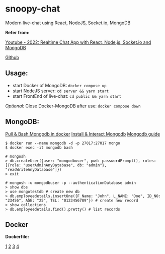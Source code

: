 # snoopy-chat

Modern live-chat using React, NodeJS, Socket.io, MongoDB

**Refer from:**

[Youtube - 2022: Realtime Chat App with React, Node.js, Socket.io and MongoDB](https://www.youtube.com/watch?v=otaQKODEUFs)

[Github](https://github.com/koolkishan/chat-app-react-nodejs)

## Usage:

- start Docker of MongoDB: `docker compose up`
- start NodeJS server: `cd server && yarn start`
- start FrontEnd of live-chat: `cd public && yarn start`

_Optional:_
Close Docker-MongoDB after use: `docker compose down`

## MongoDB:

[Pull & Bash Mongodb in docker](https://hub.docker.com/_/mongo)
[Install & Interact Mongodb](https://techviewleo.com/install-mongodb-on-ubuntu-linux/)
[Mongodb guide](https://www.mongodb.com/compatibility/docker)

```
$ docker run --name mongodb -d -p 27017:27017 mongo
$ docker exec -it mongodb bash

# mongosh
> db.createUser({user: "mongodbuser", pwd: passwordPrompt(), roles: [{role: "userAdminAnyDatabase", db: "admin"}, "readWriteAnyDatabase"]})
> exit

# mongosh -u mongodbuser -p --authenticationDatabase admin
> show dbs
> use mongotestdb # create new db
> db.employeedetails.insertOne({F_Name: "John", L_NAME: "Doe", ID_NO: "23456", AGE: "25", TEL: "0123456789"}) # create new record
> show collections
> db.employeedetails.find().pretty() # list records
```

## Docker

**Dockerfile:**

[1](https://hevodata.com/learn/docker-nodejs-mongodb/)
[2](https://www.bezkoder.com/docker-compose-nodejs-mongodb/)
[3](https://www.bogotobogo.com/DevOps/Docker/Docker-Compose-Node-MongoDB.php)
[4](https://docs.docker.com/language/nodejs/build-images/)

